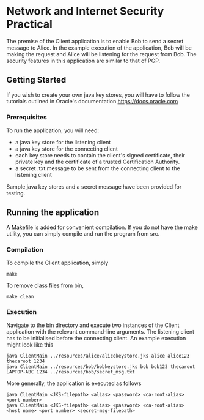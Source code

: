 # Network and Internet Security Practical
The premise of the Client application is to enable Bob to send a secret message to Alice. In the example execution of the application, Bob will be making the request and Alice will be listening for the request from Bob. The security features in this application are similar to that of PGP.

## Getting Started
If you wish to create your own java key stores, you will have to follow the tutorials outlined in Oracle's documentation https://docs.oracle.com

### Prerequisites
 To run the application, you will need:
 * a java key store for the listening client
 * a java key store for the connecting client
 * each key store needs to contain the client's signed certificate, their private key and the certificate of a trusted Certification Authority.
 * a secret .txt message to be sent from the connecting client to the listening client

 Sample java key stores and a secret message have been provided for testing.

## Running the application
A Makefile is added for convenient compilation. If you do not have the make utility, you can simply compile and run the program from src.

### Compilation
To compile the Client application, simply
```
make
```

To remove class files from bin,
```
make clean
```

### Execution
Navigate to the bin directory and execute two instances of the Client application with the relevant command-line arguments. The listening client has to be initialised before the connecting client. An example execution might look like this
```
java ClientMain ../resources/alice/alicekeystore.jks alice alice123 thecaroot 1234
java ClientMain ../resources/bob/bobkeystore.jks bob bob123 thecaroot LAPTOP-ABC 1234 ../resources/bob/secret_msg.txt
```

More generally, the application is executed as follows
```
java ClientMain <JKS-filepath> <alias> <password> <ca-root-alias> <port-number>
java ClientMain <JKS-filepath> <alias> <password> <ca-root-alias> <host name> <port number> <secret-msg-filepath>
```
